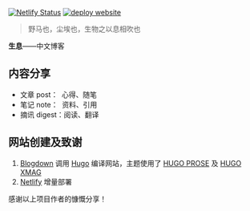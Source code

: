 [![Netlify Status](https://api.netlify.com/api/v1/badges/3e6b37e8-b62d-4f26-a505-d6ebf262cad8/deploy-status)](https://app.netlify.com/sites/ecok/deploys)
[![deploy website](https://github.com/ecok/ecok/actions/workflows/deploy.yaml/badge.svg)](https://github.com/ecok/ecok/actions/workflows/deploy.yaml)

> 野马也，尘埃也，生物之以息相吹也

**生息**——中文博客

## 内容分享

- 文章 post：&nbsp;&nbsp;心得、随笔
- 笔记 note：&nbsp;&nbsp;资料、引用
- 摘讯 digest：阅读、翻译

## 网站创建及致谢

1. [Blogdown](https://github.com/rstudio/blogdown) 调用 [Hugo](https://gohugo.io/) 编译网站，主题使用了 [HUGO PROSE](https://github.com/yihui/hugo-prose) 及 [HUGO XMAG](https://github.com/yihui/hugo-xmag)
2. [Netlify](https://www.netlify.com/) 增量部署

感谢以上项目作者的慷慨分享！
